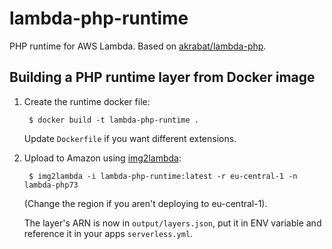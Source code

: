 # lambda-php-runtime 
PHP runtime for AWS Lambda. Based on [akrabat/lambda-php][2].

## Building a PHP runtime layer from Docker image

1. Create the runtime docker file:

        $ docker build -t lambda-php-runtime .

    Update `Dockerfile` if you want different extensions.

2. Upload to Amazon using [img2lambda][1]:

        $ img2lambda -i lambda-php-runtime:latest -r eu-central-1 -n lambda-php73

    (Change the region if you aren't deploying to eu-central-1).

    The layer's ARN is now in `output/layers.json`, put it in ENV variable and reference it in your apps `serverless.yml`.

[1]: https://github.com/awslabs/aws-lambda-container-image-converter
[2]: https://github.com/akrabat/lambda-php/tree/master/php-runtime


